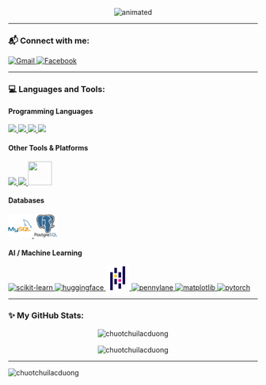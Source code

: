 <p align="center">
  <img src="https://media.giphy.com/media/v1.Y2lkPTc5MGI3NjExYXF5bzlubmJlNTdyZjFnZHdwdHBpY3hmYjFseWlqbzFqdmZlNmVoaSZlcD12MV9naWZzX3NlYXJjaCZjdD1n/ASd0Ukj0y3qMM/giphy.gif" alt="animated" />
</p>


---

### 📬 Connect with me:

<p align="left">
  <a href="mailto:ducnguyen27925@gmail.com" target="_blank">
    <img src="https://img.shields.io/badge/Gmail-D14836?style=for-the-badge&logo=gmail&logoColor=white" alt="Gmail"/>
  </a>
  <a href="[https://www.facebook.com/ten-facebook-cua-ban](https://www.facebook.com/nguyen.manh.uc.50892/)" target="_blank">
    <img src="https://img.shields.io/badge/Facebook-1877F2?style=for-the-badge&logo=facebook&logoColor=white" alt="Facebook"/>
  </a>
</p>

---

### 💻 Languages and Tools:

#### Programming Languages
<p align="left">
  <a href="https://www.python.org" target="_blank"> <img src="https://img.icons8.com/color/48/000000/python.png"/> </a>
  <a href="https://www.java.com" target="_blank"> <img src="https://img.icons8.com/color/48/000000/java-coffee-cup-logo.png"/> </a>
  <a href="https://www.cprogramming.com/" target="_blank"> <img src="https://img.icons8.com/color/48/000000/c-programming.png"/> </a>
  <a href="https://www.cplusplus.com/" target="_blank"> <img src="https://img.icons8.com/color/48/000000/c-plus-plus-logo.png"/> </a>
</p>

#### Other Tools & Platforms
<p align="left">
  <a href="https://github.com/" target="_blank"> <img src="https://img.icons8.com/ios-filled/50/000000/github.png"/> </a>
  <a href="https://www.docker.com/" target="_blank"> <img src="https://img.icons8.com/color/48/000000/docker.png"/> </a>
  <a href="https://wandb.ai/" target="_blank"> <img src="https://raw.githubusercontent.com/wandb/assets/main/wandb-logo-wb-blue.svg" width="48" height="48" /> </a>
</p>

#### Databases
<p align="left">
  <a href="https://www.mysql.com/" target="_blank"> <img src="https://raw.githubusercontent.com/devicons/devicon/master/icons/mysql/mysql-original-wordmark.svg" alt="mysql" width="48" height="48"/> </a>
  <a href="https://www.postgresql.org" target="_blank"> <img src="https://raw.githubusercontent.com/devicons/devicon/master/icons/postgresql/postgresql-original-wordmark.svg" alt="postgresql" width="48" height="48"/> </a>
</p>

#### AI / Machine Learning
<p align="left">
  <a href="https://scikit-learn.org/" target="_blank"> <img src="https://upload.wikimedia.org/wikipedia/commons/thumb/0/05/Scikit_learn_logo_small.svg/512px-Scikit_learn_logo_small.svg.png" alt="scikit-learn" width="48" height="48"/> </a>
  <a href="https://huggingface.co/" target="_blank"> <img src="https://huggingface.co/front/assets/huggingface_logo-noborder.svg" alt="huggingface" width="48" height="48"/> </a>
  <a href="https://pandas.pydata.org/" target="_blank"> <img src="https://raw.githubusercontent.com/devicons/devicon/2ae2a900d2f041da66e950e4d48052658d850630/icons/pandas/pandas-original.svg" alt="pandas" width="48" height="48"/> </a>
  <a href="https://pennylane.ai/" target="_blank"> <img src="https://pennylane.ai/_static/pennylane_logo_dark.png" alt="pennylane" width="48" height="48"/> </a>
  <a href="https://matplotlib.org/" target="_blank"> <img src="https://matplotlib.org/_static/logo2.svg" alt="matplotlib" width="48" height="48"/> </a>
  <a href="https://pytorch.org/" target="_blank"> <img src="https://www.vectorlogo.zone/logos/pytorch/pytorch-icon.svg" alt="pytorch" width="48" height="48"/> </a>
</p>

---

### ✨ My GitHub Stats:

<p align="center">
  <img align="center" src="https://github-readme-stats.vercel.app/api?username=chuotchuilacduong&show_icons=true&locale=en&theme=radical" alt="chuotchuilacduong" />
</p>

<p align="center">
  <img align="center" src="https://github-readme-stats.vercel.app/api/top-langs?username=chuotchuilacduong&show_icons=true&locale=en&layout=compact&theme=radical" alt="chuotchuilacduong" />
</p>

---

<p align="left"> 
  <img src="https://komarev.com/ghpvc/?username=chuotchuilacduong&label=Profile%20views&color=0e75b6&style=flat" alt="chuotchuilacduong" /> 
</p>
